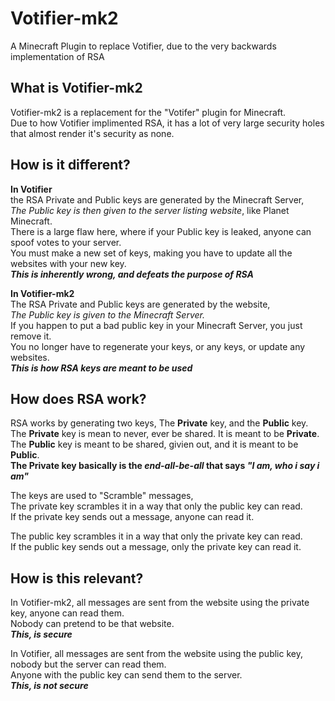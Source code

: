 Votifier-mk2
============
A Minecraft Plugin to replace Votifier, due to the very backwards implementation of RSA


What is Votifier-mk2
-----------------
Votifier-mk2 is a replacement for the "Votifer" plugin for Minecraft.  
Due to how Votifier implimented RSA, it has a lot of very large security holes that almost render it's security as none.  
  
  
  
How is it different?
-----------------
**In Votifier**  
the RSA Private and Public keys are generated by the Minecraft Server,  
_The Public key is then given to the server listing website_, like Planet Minecraft.  
There is a large flaw here, where if your Public key is leaked, anyone can spoof votes to your server.  
You must make a new set of keys, making you have to update all the websites with your new key.  
_**This is inherently wrong, and defeats the purpose of RSA**_
  
  
  
**In Votifier-mk2**  
The RSA Private and Public keys are generated by the website,  
_The Public key is given to the Minecraft Server._  
If you happen to put a bad public key in your Minecraft Server, you just remove it.  
You no longer have to regenerate your keys, or any keys, or update any websites.  
_**This is how RSA keys are meant to be used**_  
  
  

How does RSA work?
------------------
RSA works by generating two keys, The **Private** key, and the **Public** key.  
The **Private** key is mean to never, ever be shared. It is meant to be **Private**.  
The **Public** key is meant to be shared, givien out, and it is meant to be **Public**.  
**The Private key basically is the _end-all-be-all_ that says _"I am, who i say i am"_**  

The keys are used to "Scramble" messages,  
The private key scrambles it in a way that only the public key can read.  
If the private key sends out a message, anyone can read it.  
  
  
The public key scrambles it in a way that only the private key can read.  
If the public key sends out a message, only the private key can read it.  



How is this relevant? 
-------------------
In Votifier-mk2, all messages are sent from the website using the private key, anyone can read them.  
Nobody can pretend to be that website.  
_**This, is secure**_  

In Votifier, all messages are sent from the website using the public key, nobody but the server can read them.  
Anyone with the public key can send them to the server.  
_**This, is not secure**_  
